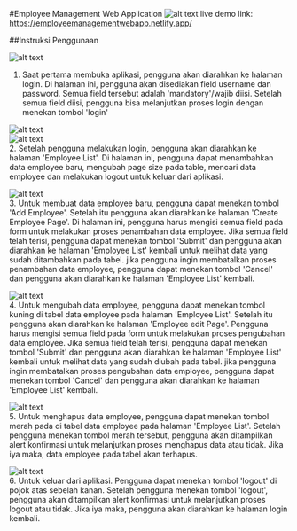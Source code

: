 #Employee Management Web Application
![alt text](https://i.ibb.co/G3gVBFh/Screen-Shot-2021-08-28-at-19-51-32.png)
live demo link: https://employeemanagementwebapp.netlify.app/

##Instruksi Penggunaan<br />

![alt text](https://i.ibb.co/6gpqvtY/Screen-Shot-2021-08-28-at-19-52-28.png)<br />
1. Saat pertama membuka aplikasi, pengguna akan diarahkan ke halaman login. Di halaman ini, pengguna akan disediakan field username dan password. Semua field tersebut adalah 'mandatory'/wajib diisi. Setelah semua field diisi, pengguna bisa melanjutkan proses login dengan menekan tombol 'login'

![alt text](https://i.ibb.co/G3gVBFh/Screen-Shot-2021-08-28-at-19-51-32.png)<br />
![alt text](https://i.ibb.co/9tz7Tj1/Screen-Shot-2021-08-28-at-19-52-02.png)<br />
2. Setelah pengguna melakukan login, pengguna akan diarahkan ke halaman 'Employee List'. Di halaman ini, pengguna dapat menambahkan data employee baru, mengubah page size pada table, mencari data employee dan melakukan logout untuk keluar dari aplikasi.

![alt text](https://i.ibb.co/R0JD0Q5/Screen-Shot-2021-08-28-at-19-51-17.png)<br />
3. Untuk membuat data employee baru, pengguna dapat menekan tombol 'Add Employee'. Setelah itu pengguna akan diarahkan ke halaman 'Create Employee Page'. Di halaman ini, pengguna harus mengisi semua field pada form untuk melakukan proses penambahan data employee. Jika semua field telah terisi, pengguna dapat menekan tombol 'Submit' dan pengguna akan diarahkan ke halaman 'Employee List' kembali untuk melihat data yang sudah ditambahkan pada tabel. jika pengguna ingin membatalkan proses penambahan data employee, pengguna dapat menekan tombol 'Cancel' dan pengguna akan diarahkan ke halaman 'Employee List' kembali.

![alt text](https://i.ibb.co/4j2h7qZ/Screen-Shot-2021-08-28-at-19-51-48.png)<br />
4. Untuk mengubah data employee, pengguna dapat menekan tombol kuning di tabel data employee pada halaman 'Employee List'. Setelah itu pengguna akan diarahkan ke halaman 'Employee edit Page'. Pengguna harus mengisi semua field pada form untuk melakukan proses pengubahan data employee. Jika semua field telah terisi, pengguna dapat menekan tombol 'Submit' dan pengguna akan diarahkan ke halaman 'Employee List' kembali untuk melihat data yang sudah diubah pada tabel. jika pengguna ingin membatalkan proses pengubahan data employee, pengguna dapat menekan tombol 'Cancel' dan pengguna akan diarahkan ke halaman 'Employee List' kembali.

![alt text](https://i.ibb.co/3SzCtxj/Screen-Shot-2021-08-28-at-20-34-57.png)<br />
5. Untuk menghapus data employee, pengguna dapat menekan tombol merah pada di tabel data employee pada halaman 'Employee List'. Setelah pengguna menekan tombol merah tersebut, pengguna akan ditampilkan alert konfirmasi untuk melanjutkan proses menghapus data atau tidak. Jika iya maka, data employee pada tabel akan terhapus.

![alt text](https://i.ibb.co/QcCK7DS/Screen-Shot-2021-08-28-at-20-37-54.png)<br />
6. Untuk keluar dari aplikasi. Pengguna dapat menekan tombol 'logout' di pojok atas sebelah kanan. Setelah pengguna menekan tombol 'logout', pengguna akan ditampilkan alert konfirmasi untuk melanjutkan proses logout atau tidak. Jika iya maka, pengguna akan diarahkan ke halaman login kembali.
